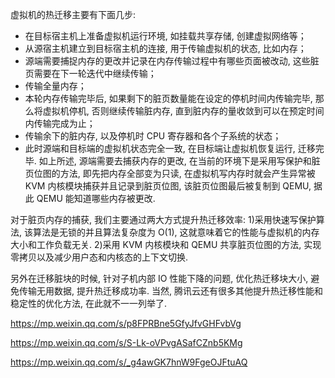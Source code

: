 虚拟机的热迁移主要有下面几步: 

* 在目标宿主机上准备虚拟机运行环境, 如挂载共享存储, 创建虚拟网络等；
* 从源宿主机建立到目标宿主机的连接, 用于传输虚拟机的状态, 比如内存；
* 源端需要捕捉内存的更改并记录在内存传输过程中有哪些页面被改动, 这些脏页需要在下一轮迭代中继续传输；
* 传输全量内存；
* 本轮内存传输完毕后, 如果剩下的脏页数量能在设定的停机时间内传输完毕, 那么将虚拟机停机, 否则继续传输脏内存, 直到脏内存的量收敛到可以在预定时间内传输完成为止；
* 传输余下的脏内存, 以及停机时 CPU 寄存器和各个子系统的状态；
* 此时源端和目标端的虚拟机状态完全一致, 在目标端让虚拟机恢复运行, 迁移完毕. 
如上所述, 源端需要去捕获内存的更改, 在当前的环境下是采用写保护和脏页位图的方法, 即先把内存全部变为只读, 在虚拟机写内存时就会产生异常被 KVM 内核模块捕获并且记录到脏页位图, 该脏页位图最后被复制到 QEMU, 据此 QEMU 能知道哪些内存被更改. 

对于脏页内存的捕获, 我们主要通过两大方式提升热迁移效率: 1)采用快速写保护算法, 该算法是无锁的并且算法复杂度为 O(1), 这就意味着它的性能与虚拟机的内存大小和工作负载无关. 2)采用 KVM 内核模块和 QEMU 共享脏页位图的方法, 实现零拷贝以及减少用户态和内核态的上下文切换. 

另外在迁移脏块的时候, 针对子机内部 IO 性能下降的问题, 优化热迁移块大小, 避免传输无用数据, 提升热迁移成功率. 当然, 腾讯云还有很多其他提升热迁移性能和稳定性的优化方法, 在此就不一一列举了. 


https://mp.weixin.qq.com/s/p8FPRBne5GfyJfvGHFvbVg

https://mp.weixin.qq.com/s/S-Lk-oVPvgASafCZnb5KMg

https://mp.weixin.qq.com/s/_g4awGK7hnW9FgeOJFtuAQ
